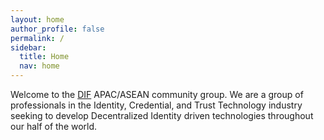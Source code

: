 ```yaml
---
layout: home
author_profile: false
permalink: /
sidebar:
  title: Home
  nav: home
---
```

Welcome to the [DIF]() APAC/ASEAN community group.  We are a group of
professionals in the Identity, Credential, and Trust Technology industry
seeking to develop Decentralized Identity driven technologies throughout
our half of the world.
